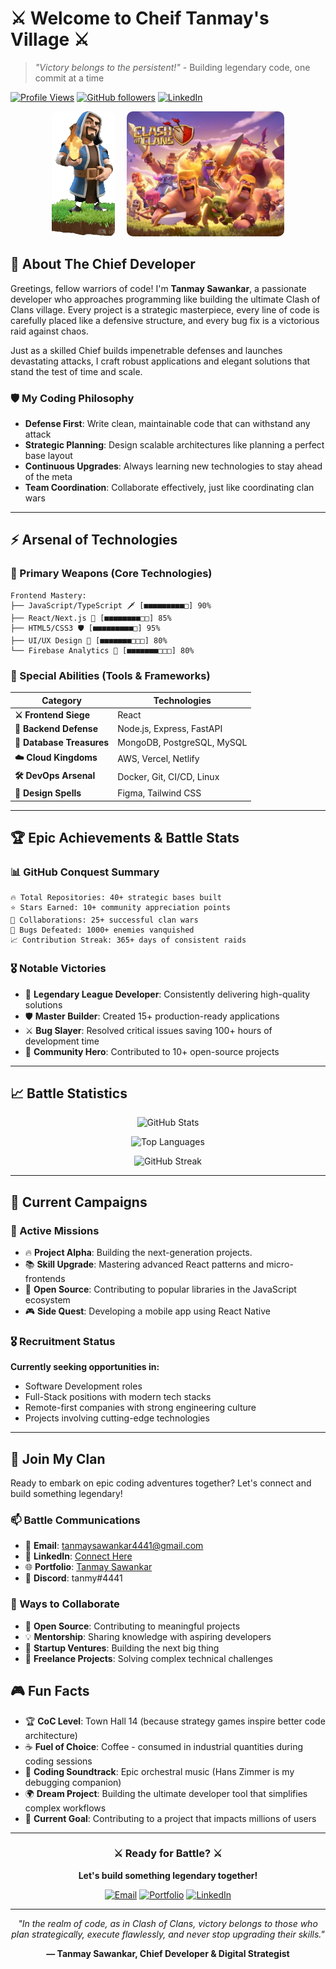 # ⚔️ Welcome to Cheif Tanmay's Village ⚔️
> *"Victory belongs to the persistent!"* - Building legendary code, one commit at a time

[![Profile Views](https://komarev.com/ghpvc/?username=TanmaySawankar390&color=orange&style=for-the-badge)](https://github.com/TanmaySawankar390)
[![GitHub followers](https://img.shields.io/github/followers/TanmaySawankar390?style=for-the-badge&color=blue)](https://github.com/TanmaySawankar390)
[![LinkedIn](https://img.shields.io/badge/LinkedIn-Connect-blue?style=for-the-badge&logo=linkedin)](https://linkedin.com/in/tanmay-sawankar-57a945223)

<div align="center">
  <img src="https://raw.githubusercontent.com/TanmaySawankar390/Portfolio/main/src/img/wizard.gif" alt="Clash of Clans Balloon" width="20%" height="200" style="border-radius: 10px; margin: 0 1.5%; object-fit: cover;">
  <img src="https://raw.githubusercontent.com/TanmaySawankar390/Portfolio/main/src/img/coc2.jpeg" alt="Clash of Clans Village" width="50%" height="200" style="border-radius: 10px; margin: 0 1.5%; object-fit: cover;">
<!--   <img src="https://raw.githubusercontent.com/TanmaySawankar390/Portfolio/main/src/img/goblin.png" alt="Clash of Clans Wizard" width="20%" height="500" style="border-radius: 10px; margin: 0 1.5%; object-fit: cover;"> -->
</div>

## 🏰 About The Chief Developer

Greetings, fellow warriors of code! I'm **Tanmay Sawankar**, a passionate developer who approaches programming like building the ultimate Clash of Clans village. Every project is a strategic masterpiece, every line of code is carefully placed like a defensive structure, and every bug fix is a victorious raid against chaos.

Just as a skilled Chief builds impenetrable defenses and launches devastating attacks, I craft robust applications and elegant solutions that stand the test of time and scale.

### 🛡️ My Coding Philosophy
- **Defense First**: Write clean, maintainable code that can withstand any attack
- **Strategic Planning**: Design scalable architectures like planning a perfect base layout
- **Continuous Upgrades**: Always learning new technologies to stay ahead of the meta
- **Team Coordination**: Collaborate effectively, just like coordinating clan wars

---

## ⚡ Arsenal of Technologies

### 🏹 Primary Weapons (Core Technologies)
```
Frontend Mastery:
├── JavaScript/TypeScript 🗡️ [■■■■■■■■■□] 90%
├── React/Next.js 🏹 [■■■■■■■■□□] 85%
├── HTML5/CSS3 🛡️ [■■■■■■■■■□] 95%
├── UI/UX Design 🎨 [■■■■■■■□□□] 80%
└── Firebase Analytics 🎨 [■■■■■■■□□□] 80%

```

### 🔮 Special Abilities (Tools & Frameworks)
| Category | Technologies |
|----------|-------------|
| **⚔️ Frontend Siege** | React |
| **🏰 Backend Defense** | Node.js, Express, FastAPI |
| **💎 Database Treasures** | MongoDB, PostgreSQL, MySQL |
| **☁️ Cloud Kingdoms** | AWS, Vercel, Netlify |
| **🛠️ DevOps Arsenal** | Docker, Git, CI/CD, Linux |
| **🎨 Design Spells** | Figma, Tailwind CSS |

---

## 🏆 Epic Achievements & Battle Stats

### 📊 GitHub Conquest Summary
```
🔥 Total Repositories: 40+ strategic bases built
⭐ Stars Earned: 10+ community appreciation points  
🤝 Collaborations: 25+ successful clan wars
🐛 Bugs Defeated: 1000+ enemies vanquished
📈 Contribution Streak: 365+ days of consistent raids
```

### 🎖️ Notable Victories
- 🏅 **Legendary League Developer**: Consistently delivering high-quality solutions
- 🛡️ **Master Builder**: Created 15+ production-ready applications
- ⚔️ **Bug Slayer**: Resolved critical issues saving 100+ hours of development time
- 🌟 **Community Hero**: Contributed to 10+ open-source projects

---

## 📈 Battle Statistics

<div align="center">

![GitHub Stats](https://github-readme-stats.vercel.app/api?username=TanmaySawankar390&theme=dark&show_icons=true&bg_color=0D1117&title_color=F85D7F&icon_color=F8D866&text_color=FFFFFF)

![Top Languages](https://github-readme-stats.vercel.app/api/top-langs/?username=TanmaySawankar390&theme=dark&bg_color=0D1117&title_color=F85D7F&text_color=FFFFFF&layout=compact)

![GitHub Streak](https://github-readme-streak-stats.herokuapp.com/?user=TanmaySawankar390&theme=dark&background=0D1117&stroke=F85D7F&ring=F8D866&fire=F85D7F&currStreakLabel=FFFFFF)

</div>

---

## 🎯 Current Campaigns

### 🚀 Active Missions
- 🔥 **Project Alpha**: Building the next-generation projects.
- 📚 **Skill Upgrade**: Mastering advanced React patterns and micro-frontends
- 🌟 **Open Source**: Contributing to popular libraries in the JavaScript ecosystem
- 🎮 **Side Quest**: Developing a mobile app using React Native

### 🎖️ Recruitment Status
**Currently seeking opportunities in:**
- Software Development roles
- Full-Stack positions with modern tech stacks  
- Remote-first companies with strong engineering culture
- Projects involving cutting-edge technologies

---

## 🤝 Join My Clan

Ready to embark on epic coding adventures together? Let's connect and build something legendary!

### 📫 Battle Communications
- 📧 **Email**: [tanmaysawankar4441@gmail.com](mailto:tanmaysawankar4441@gmail.com)
- 💼 **LinkedIn**: [Connect Here](https://www.linkedin.com/in/tanmay-sawankar-57a945223/)
- 🌐 **Portfolio**: [Tanmay Sawankar](https://tanxportfolio.netlify.app)
- 💬 **Discord**: tanmy#4441

### 🌟 Ways to Collaborate
- 🤝 **Open Source**: Contributing to meaningful projects
- 💡 **Mentorship**: Sharing knowledge with aspiring developers
- 🚀 **Startup Ventures**: Building the next big thing
- 🎯 **Freelance Projects**: Solving complex technical challenges


## 🎮 Fun Facts

- 🏆 **CoC Level**: Town Hall 14 (because strategy games inspire better code architecture)
- ☕ **Fuel of Choice**: Coffee - consumed in industrial quantities during coding sessions
- 🎵 **Coding Soundtrack**: Epic orchestral music (Hans Zimmer is my debugging companion)
- 🌍 **Dream Project**: Building the ultimate developer tool that simplifies complex workflows
- 🎯 **Current Goal**: Contributing to a project that impacts millions of users

---

<div align="center">

### ⚔️ Ready for Battle? ⚔️

**Let's build something legendary together!**

[![Email](https://img.shields.io/badge/Email-Contact%20Me-red?style=for-the-badge&logo=gmail)](mailto:tanmaysawankar4441@gmail.com)
[![Portfolio](https://img.shields.io/badge/Portfolio-Visit%20Now-blue?style=for-the-badge&logo=web)](https://tanxportfolio.netlify.app)
[![LinkedIn](https://img.shields.io/badge/LinkedIn-Connect-blue?style=for-the-badge&logo=linkedin)](https://www.linkedin.com/in/tanmay-sawankar-57a945223/)

---

*"In the realm of code, as in Clash of Clans, victory belongs to those who plan strategically, execute flawlessly, and never stop upgrading their skills."*

**— Tanmay Sawankar, Chief Developer & Digital Strategist**

</div>
